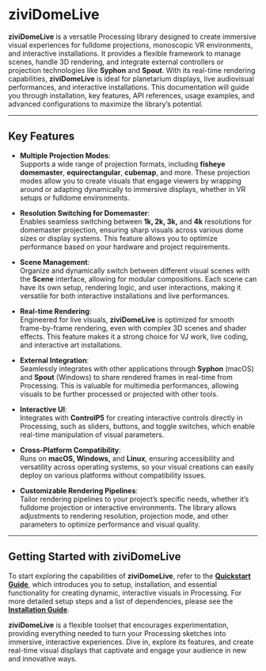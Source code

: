 
# ziviDomeLive

**ziviDomeLive** is a versatile Processing library designed to create immersive visual experiences for fulldome projections, monoscopic VR environments, and interactive installations. It provides a flexible framework to manage scenes, handle 3D rendering, and integrate external controllers or projection technologies like **Syphon** and **Spout**. With its real-time rendering capabilities, **ziviDomeLive** is ideal for planetarium displays, live audiovisual performances, and interactive installations. This documentation will guide you through installation, key features, API references, usage examples, and advanced configurations to maximize the library’s potential.

---

## Key Features

- **Multiple Projection Modes**:  
  Supports a wide range of projection formats, including **fisheye domemaster**, **equirectangular**, **cubemap**, and more. These projection modes allow you to create visuals that engage viewers by wrapping around or adapting dynamically to immersive displays, whether in VR setups or fulldome environments.

- **Resolution Switching for Domemaster**:  
  Enables seamless switching between **1k, 2k, 3k,** and **4k** resolutions for domemaster projection, ensuring sharp visuals across various dome sizes or display systems. This feature allows you to optimize performance based on your hardware and project requirements.

- **Scene Management**:  
  Organize and dynamically switch between different visual scenes with the **Scene** interface, allowing for modular compositions. Each scene can have its own setup, rendering logic, and user interactions, making it versatile for both interactive installations and live performances.

- **Real-time Rendering**:  
  Engineered for live visuals, **ziviDomeLive** is optimized for smooth frame-by-frame rendering, even with complex 3D scenes and shader effects. This feature makes it a strong choice for VJ work, live coding, and interactive art installations.

- **External Integration**:  
  Seamlessly integrates with other applications through **Syphon** (macOS) and **Spout** (Windows) to share rendered frames in real-time from Processing. This is valuable for multimedia performances, allowing visuals to be further processed or projected with other tools.

- **Interactive UI**:  
  Integrates with **ControlP5** for creating interactive controls directly in Processing, such as sliders, buttons, and toggle switches, which enable real-time manipulation of visual parameters.

- **Cross-Platform Compatibility**:  
  Runs on **macOS, Windows,** and **Linux**, ensuring accessibility and versatility across operating systems, so your visual creations can easily deploy on various platforms without compatibility issues.

- **Customizable Rendering Pipelines**:  
  Tailor rendering pipelines to your project’s specific needs, whether it’s fulldome projection or interactive environments. The library allows adjustments to rendering resolution, projection mode, and other parameters to optimize performance and visual quality.

---

## Getting Started with ziviDomeLive

To start exploring the capabilities of **ziviDomeLive**, refer to the **[Quickstart Guide](getting-started/quickstart.md)**, which introduces you to setup, installation, and essential functionality for creating dynamic, interactive visuals in Processing. For more detailed setup steps and a list of dependencies, please see the **[Installation Guide](installation/installation-steps.md)**.

**ziviDomeLive** is a flexible toolset that encourages experimentation, providing everything needed to turn your Processing sketches into immersive, interactive experiences. Dive in, explore its features, and create real-time visual displays that captivate and engage your audience in new and innovative ways.

